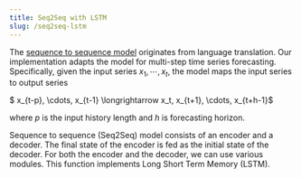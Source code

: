 ```yaml
---
title: Seq2Seq with LSTM
slug: /seq2seq-lstm
---
```

The [sequence to sequence model](https://proceedings.neurips.cc/paper/2014/file/a14ac55a4f27472c5d894ec1c3c743d2-Paper.pdf) originates from language translation. Our implementation adapts the model for multi-step time series forecasting.  Specifically, given the input series $x_1,\cdots, x_{t}$, the model maps the input series to output series

$ x_{t-p}, \cdots, x_{t-1} \longrightarrow x_t, x_{t+1}, \cdots, x_{t+h-1}$

where $p$ is the input history length and $h$ is forecasting horizon.

Sequence to sequence (Seq2Seq) model consists of an encoder and a decoder. The final state of the encoder is fed as the initial state of the decoder. For both the encoder and the decoder, we can use various modules. This function implements  Long Short Term Memory (LSTM).
